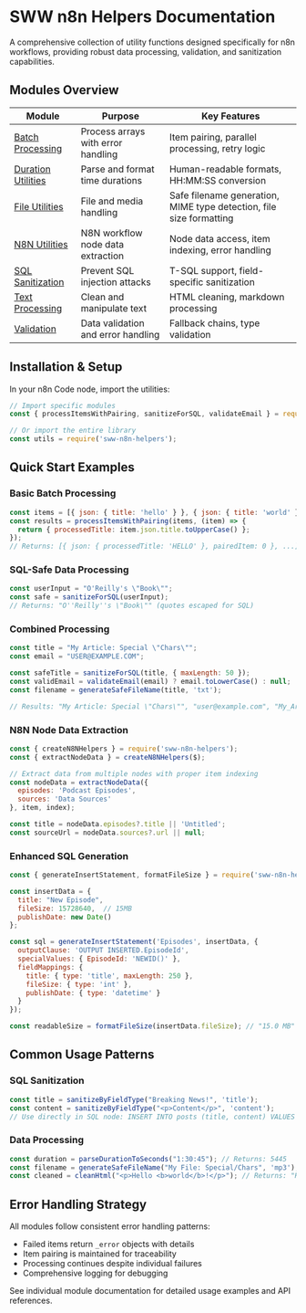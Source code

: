 # SWW n8n Helpers Documentation

A comprehensive collection of utility functions designed specifically for n8n workflows, providing robust data processing, validation, and sanitization capabilities.

## Modules Overview

| Module | Purpose | Key Features |
|--------|---------|--------------|
| [Batch Processing](./batch-processing.md) | Process arrays with error handling | Item pairing, parallel processing, retry logic |
| [Duration Utilities](./duration-utilities.md) | Parse and format time durations | Human-readable formats, HH:MM:SS conversion |
| [File Utilities](./file-utilities.md) | File and media handling | Safe filename generation, MIME type detection, file size formatting |
| [N8N Utilities](./n8n-utilities.md) | N8N workflow node data extraction | Node data access, item indexing, error handling |
| [SQL Sanitization](./sql-sanitization.md) | Prevent SQL injection attacks | T-SQL support, field-specific sanitization |
| [Text Processing](./text-processing.md) | Clean and manipulate text | HTML cleaning, markdown processing |
| [Validation](./validation-utilities.md) | Data validation and error handling | Fallback chains, type validation |

## Installation & Setup

In your n8n Code node, import the utilities:

```javascript
// Import specific modules
const { processItemsWithPairing, sanitizeForSQL, validateEmail } = require('sww-n8n-helpers');

// Or import the entire library
const utils = require('sww-n8n-helpers');
```

## Quick Start Examples

### Basic Batch Processing

```javascript
const items = [{ json: { title: 'hello' } }, { json: { title: 'world' } }];
const results = processItemsWithPairing(items, (item) => {
  return { processedTitle: item.json.title.toUpperCase() };
});
// Returns: [{ json: { processedTitle: 'HELLO' }, pairedItem: 0 }, ...]
```

### SQL-Safe Data Processing

```javascript
const userInput = "O'Reilly's \"Book\"";
const safe = sanitizeForSQL(userInput);
// Returns: "O''Reilly''s \"Book\"" (quotes escaped for SQL)
```

### Combined Processing

```javascript
const title = "My Article: Special \"Chars\"";
const email = "USER@EXAMPLE.COM";

const safeTitle = sanitizeForSQL(title, { maxLength: 50 });
const validEmail = validateEmail(email) ? email.toLowerCase() : null;
const filename = generateSafeFileName(title, 'txt');

// Results: "My Article: Special \"Chars\"", "user@example.com", "My_Article__Special__Chars_.txt"
```

### N8N Node Data Extraction

```javascript
const { createN8NHelpers } = require('sww-n8n-helpers');
const { extractNodeData } = createN8NHelpers($);

// Extract data from multiple nodes with proper item indexing
const nodeData = extractNodeData({
  episodes: 'Podcast Episodes',
  sources: 'Data Sources'
}, item, index);

const title = nodeData.episodes?.title || 'Untitled';
const sourceUrl = nodeData.sources?.url || null;
```

### Enhanced SQL Generation

```javascript
const { generateInsertStatement, formatFileSize } = require('sww-n8n-helpers');

const insertData = {
  title: "New Episode",
  fileSize: 15728640,  // 15MB
  publishDate: new Date()
};

const sql = generateInsertStatement('Episodes', insertData, {
  outputClause: 'OUTPUT INSERTED.EpisodeId',
  specialValues: { EpisodeId: 'NEWID()' },
  fieldMappings: {
    title: { type: 'title', maxLength: 250 },
    fileSize: { type: 'int' },
    publishDate: { type: 'datetime' }
  }
});

const readableSize = formatFileSize(insertData.fileSize); // "15.0 MB"
```

## Common Usage Patterns

### SQL Sanitization

```javascript
const title = sanitizeByFieldType("Breaking News!", 'title');
const content = sanitizeByFieldType("<p>Content</p>", 'content');
// Use directly in SQL node: INSERT INTO posts (title, content) VALUES ('{{ $json.title }}', '{{ $json.content }}')
```

### Data Processing

```javascript
const duration = parseDurationToSeconds("1:30:45"); // Returns: 5445
const filename = generateSafeFileName("My File: Special/Chars", 'mp3'); // Returns: "My_File__Special_Chars.mp3"
const cleaned = cleanHtml("<p>Hello <b>world</b>!</p>"); // Returns: "Hello world!"
```

## Error Handling Strategy

All modules follow consistent error handling patterns:

- Failed items return `_error` objects with details
- Item pairing is maintained for traceability
- Processing continues despite individual failures
- Comprehensive logging for debugging

See individual module documentation for detailed usage examples and API references.
